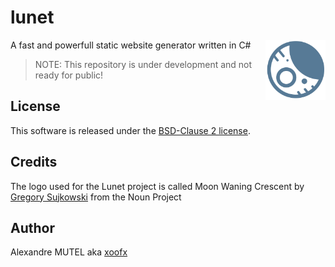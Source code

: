 # lunet

<div style="float: right;"><img width="96px" height="96px" src="doc/images/lunet.png"></div>

A fast and powerfull static website generator written in C#

> NOTE: This repository is under development and not ready for public!

## License

This software is released under the [BSD-Clause 2 license](https://github.com/lunet-io/lunet/blob/master/license.txt).

## Credits

The logo used for the Lunet project is called Moon Waning Crescent by [Gregory Sujkowski](http://gregory.sujkowski.fr/) from the Noun Project

## Author

Alexandre MUTEL aka [xoofx](http://xoofx.com)



